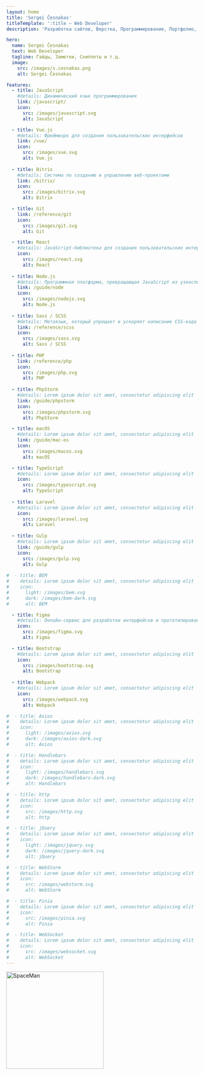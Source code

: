 ```yaml
---
layout: home
title: 'Sergei Česnakas'
titleTemplate: ':title — Web Developer'
description: 'Разработка сайтов, Верстка, Программирование, Портфолио, Языки программирования, Гайды, Заметки, Сниппеты, Инструменты разработчика.'

hero:
  name: Sergei Česnakas
  text: Web Developer
  tagline: Гайды, Заметки, Сниппеты и т.д.
  image:
    src: /images/s.cesnakas.png
    alt: Sergei Česnakas

features:
  - title: JavaScript
    #details: Динамический язык программирования
    link: /javascript/
    icon:
      src: /images/javascript.svg
      alt: JavaScript

  - title: Vue.js
    #details: Фреймворк для создания пользовательских интерфейсов
    link: /vue/
    icon:
      src: /images/vue.svg
      alt: Vue.js
    
  - title: Bitrix
    #details: Система по созданию и управлению веб-проектами
    link: /bitrix/
    icon:
      src: /images/bitrix.svg
      alt: Bitrix

  - title: Git
    link: /reference/git
    icon:
      src: /images/git.svg
      alt: Git

  - title: React
    #details: JavaScript-библиотека для создания пользовательских интерфейсов (UI)
    icon:
      src: /images/react.svg
      alt: React
      
  - title: Node.js
    #details: Программная платформа, превращающая JavaScript из узкоспециализированного языка в язык общего назначения
    link: /guide/node
    icon:
      src: /images/nodejs.svg
      alt: Node.js
      
  - title: Sass / SCSS
    #details: Метаязык, который упрощает и ускоряет написание CSS-кода
    link: /reference/scss
    icon:
      src: /images/sass.svg
      alt: Sass / SCSS
      
  - title: PHP
    link: /reference/php
    icon:
      src: /images/php.svg
      alt: PHP
      
  - title: PhpStorm
    #details: Lorem ipsum dolor sit amet, consectetur adipiscing elit
    link: /guide/phpstorm
    icon:
      src: /images/phpstorm.svg
      alt: PhpStorm

  - title: macOS
    #details: Lorem ipsum dolor sit amet, consectetur adipiscing elit
    link: /guide/mac-os
    icon:
      src: /images/macos.svg
      alt: macOS

  - title: TypeScript
    #details: Lorem ipsum dolor sit amet, consectetur adipiscing elit
    icon:
      src: /images/typescript.svg
      alt: TypeScript
      
  - title: Laravel
    #details: Lorem ipsum dolor sit amet, consectetur adipiscing elit
    icon:
      src: /images/laravel.svg
      alt: Laravel
      
  - title: Gulp
    #details: Lorem ipsum dolor sit amet, consectetur adipiscing elit
    link: /guide/gulp
    icon:
      src: /images/gulp.svg
      alt: Gulp
    
#  - title: BEM
#    details: Lorem ipsum dolor sit amet, consectetur adipiscing elit
#    icon:
#      light: /images/bem.svg
#      dark: /images/bem-dark.svg
#      alt: BEM

  - title: Figma
    #details: Онлайн-сервис для разработки интерфейсов и прототипирования.
    icon:
      src: /images/figma.svg
      alt: Figma

  - title: Bootstrap
    #details: Lorem ipsum dolor sit amet, consectetur adipiscing elit
    icon:
      src: /images/bootstrap.svg
      alt: Bootstrap
      
  - title: Webpack
    #details: Lorem ipsum dolor sit amet, consectetur adipiscing elit
    icon:
      src: /images/webpack.svg
      alt: Webpack

#  - title: Axios
#    details: Lorem ipsum dolor sit amet, consectetur adipiscing elit
#    icon:
#      light: /images/axios.svg
#      dark: /images/axios-dark.svg
#      alt: Axios

#  - title: Handlebars
#    details: Lorem ipsum dolor sit amet, consectetur adipiscing elit
#    icon:
#      light: /images/handlebars.svg
#      dark: /images/handlebars-dark.svg
#      alt: Handlebars

#  - title: http
#    details: Lorem ipsum dolor sit amet, consectetur adipiscing elit
#    icon:
#      src: /images/http.svg
#      alt: http

#  - title: jQuery
#    details: Lorem ipsum dolor sit amet, consectetur adipiscing elit
#    icon:
#      light: /images/jquery.svg
#      dark: /images/jquery-dark.svg
#      alt: jQuery

#  - title: WebStorm
#    details: Lorem ipsum dolor sit amet, consectetur adipiscing elit
#    icon:
#      src: /images/webstorm.svg
#      alt: WebStorm

#  - title: Pinia
#    details: Lorem ipsum dolor sit amet, consectetur adipiscing elit
#    icon:
#      src: /images/pinia.svg
#      alt: Pinia

#  - title: WebSocket
#    details: Lorem ipsum dolor sit amet, consectetur adipiscing elit
#    icon:
#      src: /images/websocket.svg
#      alt: WebSocket
---
```


<div class="spaceman pt-8">
  <img class="img-md" src="/images/spaceman_01.svg" alt="SpaceMan" width="256" height="256" />
</div>
